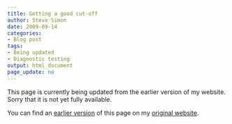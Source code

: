 ```yaml
---
title: Getting a good cut-off
author: Steve Simon
date: 2009-09-14
categories:
- Blog post
tags:
- Being updated
- Diagnostic testing
output: html_document
page_update: no
---
```


This page is currently being updated from the earlier version of my website. Sorry that it is not yet fully available.

<!---More--->

You can find an [earlier version][sim1] of this page on my [original website][sim2].

[sim1]: http://www.pmean.com/09/SensitivityMoreImportant.html
[sim2]: http://www.pmean.com/original_site.html 
